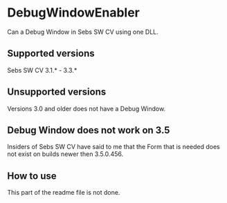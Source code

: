 # DebugWindowEnabler
Can a Debug Window in Sebs SW CV using one DLL.
## Supported versions
 Sebs SW CV 3.1.* - 3.3.*
## Unsupported versions
Versions 3.0 and older does not have a Debug Window.
## Debug Window does not work on 3.5
Insiders of Sebs SW CV have said to me that the Form that is needed does not exist on builds newer then 3.5.0.456.
## How to use
This part of the readme file is not done.
